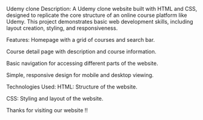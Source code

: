 Udemy clone
Description:
A Udemy clone website built with HTML and CSS, designed to replicate the core structure of an online course platform like Udemy. This project demonstrates basic web development skills, including layout creation, styling, and responsiveness.

Features:
Homepage with a grid of courses and search bar.

Course detail page with description and course information.

Basic navigation for accessing different parts of the website.

Simple, responsive design for mobile and desktop viewing.

Technologies Used:
HTML: Structure of the website.

CSS: Styling and layout of the website.

Thanks for visiting our website !!
